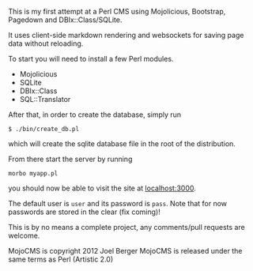 This is my first attempt at a Perl CMS using Mojolicious, Bootstrap, Pagedown and DBIx::Class/SQLite.

It uses client-side markdown rendering and websockets for saving page data without reloading.

To start you will need to install a few Perl modules.

* Mojolicious
* SQLite
* DBIx::Class
* SQL::Translator

After that, in order to create the database, simply run

    $ ./bin/create_db.pl

which will create the sqlite database file in the root of the distribution.

From there start the server by running

    morbo myapp.pl

you should now be able to visit the site at [localhost:3000](http://localhost:3000).

The default user is `user` and its password is `pass`. Note that for now passwords are stored in the clear (fix coming)!

This is by no means a complete project, any comments/pull requests are welcome.

MojoCMS is copyright 2012 Joel Berger
MojoCMS is released under the same terms as Perl (Artistic 2.0)

